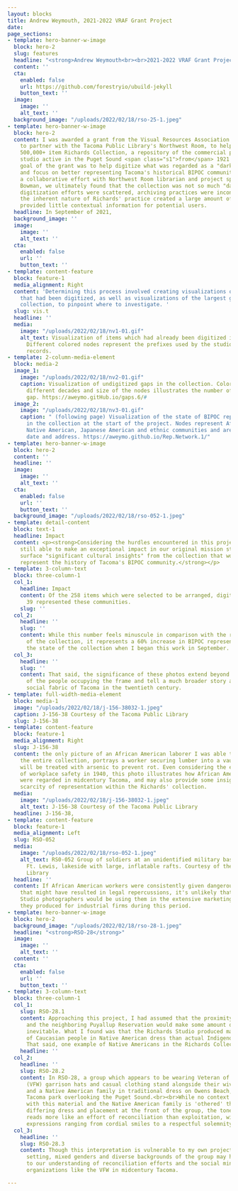 ```yaml
---
layout: blocks
title: Andrew Weymouth, 2021-2022 VRAF Grant Project
date: 
page_sections:
- template: hero-banner-w-image
  block: hero-2
  slug: features
  headline: "<strong>Andrew Weymouth<br><br>2021-2022 VRAF Grant Project</strong>"
  content: ''
  cta:
    enabled: false
    url: https://github.com/forestryio/ubuild-jekyll
    button_text: ''
  image:
    image: ''
    alt_text: ''
  background_image: "/uploads/2022/02/18/rso-25-1.jpeg"
- template: hero-banner-w-image
  block: hero-2
  content: I was awarded a grant from the Visual Resources Association Foundation
    to partner with the Tacoma Public Library's Northwest Room, to help digitize the
    500,000+ item Richards Collection, a repository of the commercial photography
    studio active in the Puget Sound <span class="s1">from</span> 1921 to 1980. The
    goal of the grant was to help digitize what was regarded as a "dark archive,"
    and focus on better representing Tacoma's historical BIPOC community.<br><br>Through
    a collaborative effort with Northwest Room librarian and project sponsor Spencer
    Bowman, we ultimately found that the collection was not so much "dark," as past
    digitization efforts were scattered, archiving practices were inconsistent, and
    the inherent nature of Richards' practice created a large amount of material which
    provided little contextual information for potential users.
  headline: In September of 2021,
  background_image: ''
  image:
    image: ''
    alt_text: ''
  cta:
    enabled: false
    url: ''
    button_text: ''
- template: content-feature
  block: feature-1
  media_alignment: Right
  content: 'Determining this process involved creating visualizations of the items
    that had been digitized, as well as visualizations of the largest gaps in the
    collection, to pinpoint where to investigate. '
  slug: vis.t
  headline: ''
  media:
    image: "/uploads/2022/02/18/nv1-01.gif"
    alt_text: Visualization of items which had already been digitized in the collection.
      Different colored nodes represent the prefixes used by the studio to organize
      records.
- template: 2-column-media-element
  block: media-2
  image_1:
    image: "/uploads/2022/02/18/nv2-01.gif"
    caption: Visualization of undigitized gaps in the collection. Colors represent
      different decades and size of the nodes illustrates the number of items in the
      gap. https://aweymo.gitHub.io/gaps.6/#
  image_2:
    image: "/uploads/2022/02/18/nv3-01.gif"
    caption: " (following page) Visualization of the state of BIPOC representation
      in the collection at the start of the project. Nodes represent African American,
      Native American, Japanese American and ethnic communities and are arranged by
      date and address. https://aweymo.github.io/Rep.Network.1/"
- template: hero-banner-w-image
  block: hero-2
  content: ''
  headline: ''
  image:
    image: ''
    alt_text: ''
  cta:
    enabled: false
    url: ''
    button_text: ''
  background_image: "/uploads/2022/02/18/rso-052-1.jpeg"
- template: detail-content
  block: text-1
  headline: Impact
  content: <p><strong>Considering the hurdles encountered in this project, we were
    still able to make an exceptional impact in our original mission statement to
    surface "significant cultural insights" from the collection that would better
    represent the history of Tacoma's BIPOC community.</strong></p>
- template: 3-column-text
  block: three-column-1
  col_1:
    headline: Impact
    content: Of the 258 items which were selected to be arranged, digitized and described,
      39 represented these communities.
    slug: ''
  col_2:
    headline: ''
    slug: ''
    content: While this number feels minuscule in comparison with the relative size
      of the collection, it represents a 60% increase in BIPOC representation from
      the state of the collection when I began this work in September.
  col_3:
    headline: ''
    slug: ''
    content: That said, the significance of these photos extend beyond the backgrounds
      of the people occupying the frame and tell a much broader story about the evolving
      social fabric of Tacoma in the twentieth century.
- template: full-width-media-element
  block: media-1
  image: "/uploads/2022/02/18/j-156-38032-1.jpeg"
  caption: J-156-38 Courtesy of the Tacoma Public Library
  slug: J-156-38
- template: content-feature
  block: feature-1
  media_alignment: Right
  slug: J-156-38
  content: the only picture of an African American laborer I was able to locate in
    the entire collection, portrays a worker securing lumber into a vault where it
    will be treated with arsenic to prevent rot. Even considering the early state
    of workplace safety in 1940, this photo illustrates how African American laborers
    were regarded in midcentury Tacoma, and may also provide some insight into the
    scarcity of representation within the Richards' collection.
  media:
    image: "/uploads/2022/02/18/j-156-38032-1.jpeg"
    alt_text: J-156-38 Courtesy of the Tacoma Public Library
  headline: J-156-38,
- template: content-feature
  block: feature-1
  media_alignment: Left
  slug: RSO-052
  media:
    image: "/uploads/2022/02/18/rso-052-1.jpeg"
    alt_text: RS0-052 Group of soldiers at an unidentified military base, possibly
      Ft. Lewis, lakeside with large, inflatable rafts. Courtesy of the Tacoma Public
      Library
  headline: ''
  content: If African American workers were consistently given dangerous positions
    that might have resulted in legal repercussions, it's unlikely that the Richards'
    Studio photographers would be using them in the extensive marketing photos which
    they produced for industrial firms during this period.
- template: hero-banner-w-image
  block: hero-2
  background_image: "/uploads/2022/02/18/rso-28-1.jpeg"
  headline: "<strong>RSO-28</strong>"
  image:
    image: ''
    alt_text: ''
  content: ''
  cta:
    enabled: false
    url: ''
    button_text: ''
- template: 3-column-text
  block: three-column-1
  col_1:
    slug: RSO-28.1
    content: Approaching this project, I had assumed that the proximity of Tacoma
      and the neighboring Puyallup Reservation would make some amount of visual documentation
      inevitable. What I found was that the Richards Studio produced many more examples
      of Caucasian people in Native American dress than actual Indigenous communities.
      That said, one example of Native Americans in the Richards Collection felt significant.
    headline: ''
  col_2:
    headline: ''
    slug: RSO-28.2
    content: In RSO-28, a group which appears to be wearing Veteran of Foreign Wars
      (VFW) garrison hats and casual clothing stand alongside their wives and children
      and a Native American family in traditional dress on Owens Beach, a popular
      Tacoma park overlooking the Puget Sound.<br><br>While no context was included
      with this material and the Native American family is 'othered' through their
      differing dress and placement at the front of the group, the tone of the photo
      reads more like an effort of reconciliation than exploitation, with audience
      expressions ranging from cordial smiles to a respectful solemnity.
  col_3:
    headline: ''
    slug: RSO-28.3
    content: Though this interpretation is vulnerable to my own projection, the public
      setting, mixed genders and diverse backgrounds of the group may help add nuance
      to our understanding of reconciliation efforts and the social mindset of fraternal
      organizations like the VFW in midcentury Tacoma.

---
```

